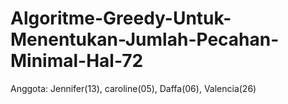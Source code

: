 # Algoritme-Greedy-Untuk-Menentukan-Jumlah-Pecahan-Minimal-Hal-72
Anggota: Jennifer(13), caroline(05), Daffa(06), Valencia(26)
